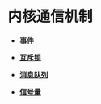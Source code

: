 # 内核通信机制<a name="ZH-CN_TOPIC_0000001124573873"></a>

-   **[事件](kernel-lite-mini-basic-ipc-event.md)**  

-   **[互斥锁](kernel-lite-mini-basic-ipc-mutex.md)**  

-   **[消息队列](kernel-lite-mini-basic-ipc-queue.md)**  

-   **[信号量](kernel-lite-mini-basic-ipc-sem.md)**  


